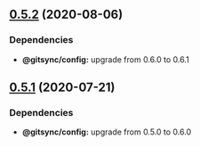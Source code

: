 ## [0.5.2](https://github.com/gitsync-pkg/gitsync-exec-command/compare/v0.5.1...v0.5.2) (2020-08-06)





### Dependencies

* **@gitsync/config:** upgrade from 0.6.0 to 0.6.1

## [0.5.1](https://github.com/gitsync-pkg/gitsync-exec-command/compare/v0.5.0...v0.5.1) (2020-07-21)





### Dependencies

* **@gitsync/config:** upgrade from 0.5.0 to 0.6.0
